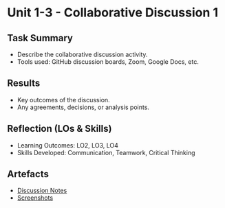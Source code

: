 # Unit 1-3 - Collaborative Discussion 1

## Task Summary
- Describe the collaborative discussion activity.
- Tools used: GitHub discussion boards, Zoom, Google Docs, etc.

## Results
- Key outcomes of the discussion.
- Any agreements, decisions, or analysis points.

## Reflection (LOs & Skills)
- Learning Outcomes: LO2, LO3, LO4
- Skills Developed: Communication, Teamwork, Critical Thinking

## Artefacts
- [Discussion Notes](../../artefacts/collab_discussion1_notes.pdf)
- [Screenshots](../../artefacts/collab_discussion1_screenshot.png)
